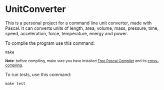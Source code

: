 # UnitConverter

This is a personal project for a command line unit converter, made with Pascal. It can converts units of length, area, volume, mass, pressure, time, speed, acceleration, force, temperature, energy and power.

To compile the program use this command:
````
make
````

<sub>**Note**: before compiling, make sure you have installed <a href="https://wiki.freepascal.org/Installing_the_Free_Pascal_Compiler">Free Pascal Compiler</a> and its <a href="https://wiki.freepascal.org/Cross_compiling">cross-compiling</a>.</sub>

To run tests, use this command:
````
make test
````
